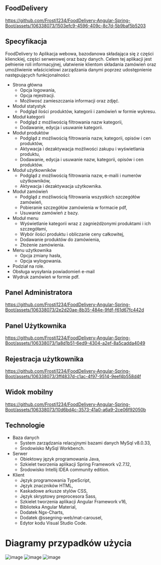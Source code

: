 ## FoodDelivery

https://github.com/Frosti1234/FoodDelivery-Angular-Spring-Boot/assets/106338073/1503efc9-4596-409c-8c7d-5b9baf5b5203

## Specyfikacja
FoodDelivery to Aplikacja webowa, bazodanowa składająca się z części klienckiej, części serwerowej oraz bazy danych. Celem tej aplikacji jest pełnienie roli informacyjnej, ułatwienie klientom składania zamówień oraz umożliwienie właścicielowi zarządzania danymi poprzez udostępnienie następujących funkcjonalności:

- Strona główna
  - Opcja logowania,
  - Opcja rejestracji.
  - Możliwosć zamieszczania informacji oraz zdjęć.
- Moduł statystyk
  - Podgląd ilości produktów, kategorii i zamówień w formie wykresu.
- Moduł kategorii
  - Podgląd z możliwością filtrowania nazw kategorii,
  - Dodawanie, edycja i usuwanie kategorii.
- Moduł produktów
  - Podgląd z możliwością filtrowania nazw, kategorii, opisów i cen produktów,
  - Aktywacja i dezaktywacja możliwości zakupu i wyświetlania produktu,
  - Dodawanie, edycja i usuwanie nazw, kategorii, opisów i cen produktów.
- Moduł użytkowników
  - Podgląd z możliwością filtrowania nazw, e-maili i numerów użytkowników,
  - Aktywacja i dezaktywacja użytkownika.
- Moduł zamówień
  - Podgląd z możliwością filtrowania wszystkich szczegółów zamówień,
  - Pobieranie szczegółów zamówienia w formacie pdf,
  - Usuwanie zamówień z bazy.
- Moduł menu
  - Wyświetlanie kategorii wraz z zagnieżdżonymi produktami i ich szczegółami,
  - Wybór ilości produktu i obliczanie ceny całkowitej,
  - Dodawanie produktów do zamówienia,
  - Złożenie zamówienia.
- Menu użytkownika
  - Opcja zmiany hasła,
  - Opcja wylogowania.
- Podział na role.
- Obsługa wysyłania powiadomień e-mail
- Wydruk zamówień w formie pdf.

## Panel Administratora

https://github.com/Frosti1234/FoodDelivery-Angular-Spring-Boot/assets/106338073/2e2d20ae-8b35-484e-9fdf-f61d67fc442d

## Panel Użytkownika

https://github.com/Frosti1234/FoodDelivery-Angular-Spring-Boot/assets/106338073/1a8d1b51-6ed9-4304-a2ef-8a5cadda4049

## Rejestracja użytkownika

https://github.com/Frosti1234/FoodDelivery-Angular-Spring-Boot/assets/106338073/3ff4837d-c1ac-4f97-9514-9eef4b558d4f

## Widok mobilny

https://github.com/Frosti1234/FoodDelivery-Angular-Spring-Boot/assets/106338073/10d6bd4c-3573-41a0-a6a9-2ce06f92050b

## Technologie

- Baza danych
  - System zarządzania relacyjnymi bazami danych MySql v8.0.33,
  - Środowisko MySql Workbench.
- Serwer
  - Obiektowy język programowania Java,
  - Szkielet tworzenia aplikacji Spring Framework v2.7.12,
  - Środowisko Intellij IDEA community edition.
- Klient
  - Język programowania TypeScript,
  - Język znaczników HTML,
  - Kaskadowe arkusze stylów CSS,
  - Język skryptowy preprocesora Sass,
  - Szkielet tworzenia aplikacji Angular Framework v16,
  - Biblioteka Angular Material,
  - Dodatek Ngx-Charts,
  - Dodatek @ssegning-web/mat-carousel,
  - Edytor kodu Visual Studio Code.

# Diagramy przypadków użycia
![image](https://github.com/Frosti1234/FoodDelivery-Angular-Spring-Boot/assets/106338073/782be9c0-2af8-4c04-bb3e-579249c6026b)
![image](https://github.com/Frosti1234/FoodDelivery-Angular-Spring-Boot/assets/106338073/ce429aa1-5a99-41fe-9a3b-aaa93a807715)
![image](https://github.com/Frosti1234/FoodDelivery-Angular-Spring-Boot/assets/106338073/e9f849f2-8e8a-41ed-aa95-ba7a629eb748)



